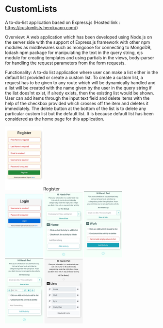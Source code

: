 # CustomLists
A to-do-list application based on Express.js  (Hosted link : https://customlists.herokuapp.com/)

Overview: A web application which has been developed using Node.js on the server side with the support of Express.js framework with other npm modules as middlewares such as mongoose for connecting to MongoDB, lodash npm package for manipulating the text in the query string, ejs module for creating templates and using partials in the views, body-parser for handling the request parameters from the form requests.

Functionality: A to-do list application where user can make a list either in the default list provided or create a custom list. To create a custom list, a request has to be given to any route which will be dynamically handled and a list will be created with the name given by the user in the query string if the list does'nt exist, if alredy exists, then the existing list would be shown. User can add items through the input text field and delete items with the help of the checkbox provided which crosses off the item and deletes it immediately. The delete button at the bottom of the list is to delete any particular custom list but the default list. It is because default list has been considered as the home page for this application.

<div><img src="images/register.jpeg" width="25%" height="25%" name="register"><label for="register" style="text-align:center;">Register</label></div>
<img src="images/login.jpeg" width="25%" height="25%" id="login">
<img src="images/homepage.jpeg" width="25%" height="25%" id="homepage">
<img src="images/customlist-with-validation.jpeg" width="25%" id="customlist-with-validation">
<img src="images/InPlace-edit.jpeg" width="25%" height="25%" id="InPlace-edit">
<img src="images/all-lists.jpeg" width="25%" height="25%" id="all-lists">
